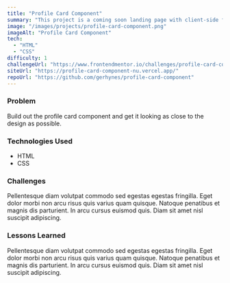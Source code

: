 ```yaml
---
title: "Profile Card Component"
summary: "This project is a coming soon landing page with client-side form validation."
image: "/images/projects/profile-card-component.png"
imageAlt: "Profile Card Component"
tech:
  - "HTML"
  - "CSS"
difficulty: 1
challengeUrl: "https://www.frontendmentor.io/challenges/profile-card-component-cfArpWshJ"
siteUrl: "https://profile-card-component-nu.vercel.app/"
repoUrl: "https://github.com/gerhynes/profile-card-component"
---
```


### Problem

Build out the profile card component and get it looking as close to the design as possible.

### Technologies Used

- HTML
- CSS

### Challenges

Pellentesque diam volutpat commodo sed egestas egestas fringilla. Eget dolor morbi non arcu risus quis varius quam quisque. Natoque penatibus et magnis dis parturient. In arcu cursus euismod quis. Diam sit amet nisl suscipit adipiscing.

### Lessons Learned

Pellentesque diam volutpat commodo sed egestas egestas fringilla. Eget dolor morbi non arcu risus quis varius quam quisque. Natoque penatibus et magnis dis parturient. In arcu cursus euismod quis. Diam sit amet nisl suscipit adipiscing.
